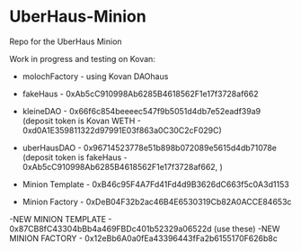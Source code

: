 # UberHaus-Minion
Repo for the UberHaus Minion

Work in progress and testing on Kovan:

- molochFactory - using Kovan DAOhaus

- fakeHaus - 0xAb5cC910998Ab6285B4618562F1e17f3728af662
- kleineDAO - 0x66f6c854beeeec547f9b5051d4db7e52eadf39a9 (deposit token is Kovan WETH - 0xd0A1E359811322d97991E03f863a0C30C2cF029C)
- uberHausDAO - 0x96714523778e51b898b072089e5615d4db71078e (deposit token is fakeHaus - 0xAb5cC910998Ab6285B4618562F1e17f3728af662, )

- Minion Template - 0xB46c95F4A7Fd41Fd4d9B3626dC663f5c0A3d1153
- Minion Factory - 0xDeB04F32b2ac46B4E6530319Cb82A0ACCE84653c

-NEW MINION TEMPLATE - 0x87CB8fC43304bBb4a469FBDc401b52329a06522d (use these)
-NEW MINION FACTORY - 0x12eBb6A0a0fEa43396443fFa2b6155170F626b8c






